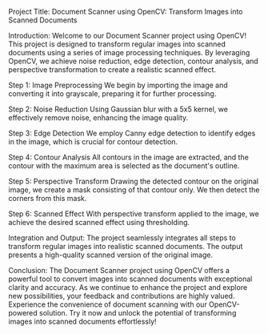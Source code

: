Project Title: Document Scanner using OpenCV: Transform Images into Scanned Documents

Introduction:
Welcome to our Document Scanner project using OpenCV! This project is designed to transform regular images into scanned documents using a series of image processing techniques. By leveraging OpenCV, we achieve noise reduction, edge detection, contour analysis, and perspective transformation to create a realistic scanned effect.

Step 1: Image Preprocessing
We begin by importing the image and converting it into grayscale, preparing it for further processing.

Step 2: Noise Reduction
Using Gaussian blur with a 5x5 kernel, we effectively remove noise, enhancing the image quality.

Step 3: Edge Detection
We employ Canny edge detection to identify edges in the image, which is crucial for contour detection.

Step 4: Contour Analysis
All contours in the image are extracted, and the contour with the maximum area is selected as the document's outline.

Step 5: Perspective Transform
Drawing the detected contour on the original image, we create a mask consisting of that contour only. We then detect the corners from this mask.

Step 6: Scanned Effect
With perspective transform applied to the image, we achieve the desired scanned effect using thresholding.

Integration and Output:
The project seamlessly integrates all steps to transform regular images into realistic scanned documents. The output presents a high-quality scanned version of the original image.

Conclusion:
The Document Scanner project using OpenCV offers a powerful tool to convert images into scanned documents with exceptional clarity and accuracy. As we continue to enhance the project and explore new possibilities, your feedback and contributions are highly valued. Experience the convenience of document scanning with our OpenCV-powered solution. Try it now and unlock the potential of transforming images into scanned documents effortlessly!
